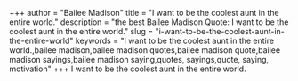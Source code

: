 +++
author = "Bailee Madison"
title = "I want to be the coolest aunt in the entire world."
description = "the best Bailee Madison Quote: I want to be the coolest aunt in the entire world."
slug = "i-want-to-be-the-coolest-aunt-in-the-entire-world"
keywords = "I want to be the coolest aunt in the entire world.,bailee madison,bailee madison quotes,bailee madison quote,bailee madison sayings,bailee madison saying,quotes, sayings,quote, saying, motivation"
+++
I want to be the coolest aunt in the entire world.
